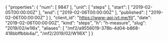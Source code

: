 {
  "properties": {
    "num": [
      9847
    ],
    "unit": [
      "steps"
    ],
    "start": [
      "2019-02-05T00:00:00Z"
    ],
    "end": [
      "2019-02-06T00:00:00Z"
    ],
    "published": [
      "2019-02-06T00:00:00Z"
    ]
  },
  "client_id": "https://www-api.jvt.me/fit",
  "date": "2019-02-06T00:00:00Z",
  "kind": "steps",
  "h": "h-measure",
  "slug": "2019/02/w1l6x",
  "aliases": [
    "/mf2/a9556019-378b-4d04-b868-418bbffbbb4a/",
    "/mf2/2019/02/W1l6X"
  ]
}
